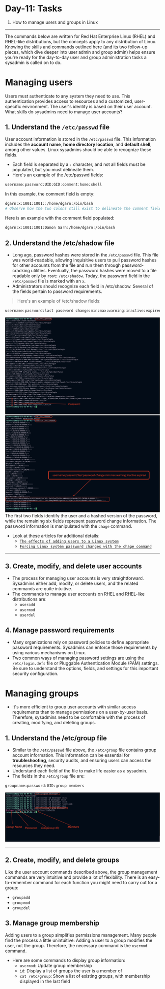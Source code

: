 # Day-11: Tasks

1. How to manage users and groups in Linux

---

The commands below are written for Red Hat Enterprise Linux (RHEL) and RHEL-like distributions, but the concepts apply to any distribution of Linux. Knowing the skills and commands outlined here (and its two follow-up pieces, which dive deeper into user admin and group admin) helps ensure you're ready for the day-to-day user and group administration tasks a sysadmin is called on to do.

# Managing users

Users must authenticate to any system they need to use. This authentication provides access to resources and a customized, user-specific environment. The user's identity is based on their user account. What skills do sysadmins need to manage user accounts?

## 1. Understand the `/etc/passwd` file

User account information is stored in the `/etc/passwd` file. This information includes the **account name**, **home directory location**, and **default shell**, among other values. Linux sysadmins should be able to recognize these fields.

- Each field is separated by a `:` character, and not all fields must be populated, but you must delineate them.
- Here's an example of the /etc/passwd fields:

```bash
username:password:UID:GID:comment:home:shell

```

In this example, the comment field is empty:

```bash
dgarn:x:1001:1001::/home/dgarn:/bin/bash
# Observe how the two colons still exist to delineate the comment field.
```

Here is an example with the comment field populated:

```bash
dgarn:x:1001:1001:Damon Garn:/home/dgarn:/bin/bash

```

## 2. Understand the /etc/shadow file

- Long ago, password hashes were stored in the `/etc/passwd` file. This file was world-readable, allowing inquisitive users to pull password hashes for other accounts from the file and run them through password-cracking utilities. Eventually, the password hashes were moved to a file readable only by `root`: `/etc/shadow`. Today, the password field in the `/etc/passwd` file is marked with an `x`.
- Administrators should recognize each field in /etc/shadow. Several of the fields pertain to password requirements.

> Here's an example of /etc/shadow fields:

```bash
username:password:last password change:min:max:warning:inactive:expired

```

![cat /etc/passwd](./img/etc-passwd.png)
![sudo cat /etc/shadow](./img/etc-shadow.png)
The first two fields identify the user and a hashed version of the password, while the remaining six fields represent password change information. The password information is manipulated with the `chage` command.

- Look at these articles for additional details:
  - [`The effects of adding users to a Linux system`](https://sysadmin.prod.acquia-sites.com/sysadmin/creating-script-add-users)
  - [`Forcing Linux system password changes with the chage command`](https://sysadmin.prod.acquia-sites.com/sysadmin/password-changes-chage-command)

---

## 3. Create, modify, and delete user accounts

- The process for managing user accounts is very straightforward. Sysadmins either add, modify, or delete users, and the related commands are quite intuitive.
- The commands to manage user accounts on RHEL and RHEL-like distributions are:
  - `useradd`
  - `usermod`
  - `userdel`

## 4. Manage password requirements

- Many organizations rely on password policies to define appropriate password requirements. Sysadmins can enforce those requirements by using various mechanisms on Linux.
- Two common ways of managing password settings are using the `/etc/login.defs` file or Pluggable Authentication Module (PAM) settings. Be sure to understand the options, fields, and settings for this important security configuration.

# Managing groups

- It's more efficient to group user accounts with similar access requirements than to manage permissions on a user-by-user basis. Therefore, sysadmins need to be comfortable with the process of creating, modifying, and deleting groups.

## 1. Understand the /etc/group file

- Similar to the `/etc/passwd` file above, the `/etc/group` file contains group account information. This information can be essential for **troubleshooting**, security audits, and ensuring users can access the resources they need.
- Understand each field of the file to make life easier as a sysadmin.
- The fields in the `/etc/group` file are:

```bash
groupname:password:GID:group members

```

![cat /etc/group](./img/etc-group-fields.png)

---

## 2. Create, modify, and delete groups

Like the user account commands described above, the group management commands are very intuitive and provide a lot of flexibility. There is an easy-to-remember command for each function you might need to carry out for a group:

- `groupadd`
- `groupmod`
- `groupdel`

## 3. Manage group membership

Adding users to a group simplifies permissions management. Many people find the process a little unintuitive: Adding a user to a group modifies the user, not the group. Therefore, the necessary command is the `usermod` command.

- Here are some commands to display group information:
  - `usermod`: Update group membership
  - `id`: Display a list of groups the user is a member of
  - `cat /etc/group`: Show a list of existing groups, with membership displayed in the last field
